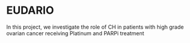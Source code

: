 # EUDARIO
In this project, we investigate the role of CH in patients with high grade ovarian cancer receiving Platinum and PARPi treatment
